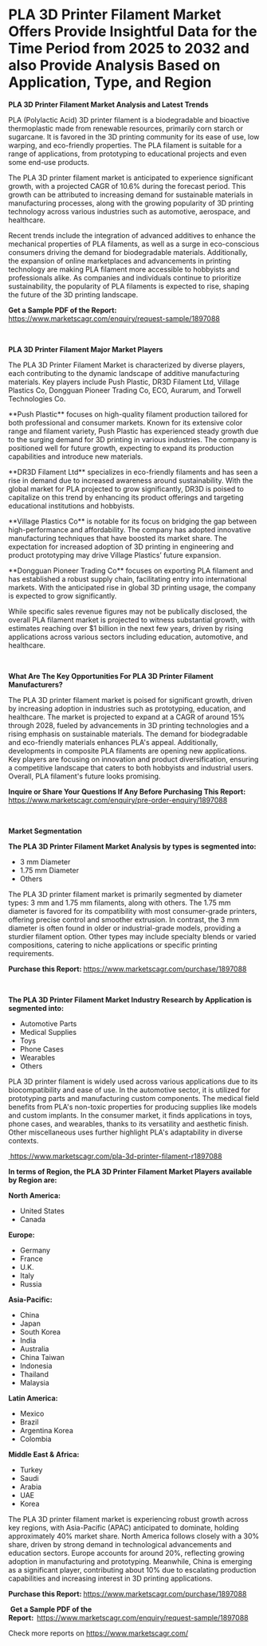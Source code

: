 <p><h1>PLA 3D Printer Filament Market Offers Provide Insightful Data for the Time Period from 2025 to 2032 and also Provide Analysis Based on Application, Type, and Region</h1></p><p><strong>PLA 3D Printer Filament Market Analysis and Latest Trends</strong></p>
<p><p>PLA (Polylactic Acid) 3D printer filament is a biodegradable and bioactive thermoplastic made from renewable resources, primarily corn starch or sugarcane. It is favored in the 3D printing community for its ease of use, low warping, and eco-friendly properties. The PLA filament is suitable for a range of applications, from prototyping to educational projects and even some end-use products.</p><p>The PLA 3D printer filament market is anticipated to experience significant growth, with a projected CAGR of 10.6% during the forecast period. This growth can be attributed to increasing demand for sustainable materials in manufacturing processes, along with the growing popularity of 3D printing technology across various industries such as automotive, aerospace, and healthcare. </p><p>Recent trends include the integration of advanced additives to enhance the mechanical properties of PLA filaments, as well as a surge in eco-conscious consumers driving the demand for biodegradable materials. Additionally, the expansion of online marketplaces and advancements in printing technology are making PLA filament more accessible to hobbyists and professionals alike. As companies and individuals continue to prioritize sustainability, the popularity of PLA filaments is expected to rise, shaping the future of the 3D printing landscape.</p></p>
<p><strong>Get a Sample PDF of the Report:&nbsp;</strong> <a href="https://www.marketscagr.com/enquiry/request-sample/1897088?utm_campaign=1889&utm_medium=2&utm_source=Github&utm_content=ia&utm_term=30012025&utm_id=pla-3d-printer-filament">https://www.marketscagr.com/enquiry/request-sample/1897088</a></p>
<p>&nbsp;</p>
<p><strong>PLA 3D Printer Filament Major Market Players</strong></p>
<p><p>The PLA 3D Printer Filament Market is characterized by diverse players, each contributing to the dynamic landscape of additive manufacturing materials. Key players include Push Plastic, DR3D Filament Ltd, Village Plastics Co, Dongguan Pioneer Trading Co, ECO, Aurarum, and Torwell Technologies Co.</p><p>**Push Plastic** focuses on high-quality filament production tailored for both professional and consumer markets. Known for its extensive color range and filament variety, Push Plastic has experienced steady growth due to the surging demand for 3D printing in various industries. The company is positioned well for future growth, expecting to expand its production capabilities and introduce new materials.</p><p>**DR3D Filament Ltd** specializes in eco-friendly filaments and has seen a rise in demand due to increased awareness around sustainability. With the global market for PLA projected to grow significantly, DR3D is poised to capitalize on this trend by enhancing its product offerings and targeting educational institutions and hobbyists.</p><p>**Village Plastics Co** is notable for its focus on bridging the gap between high-performance and affordability. The company has adopted innovative manufacturing techniques that have boosted its market share. The expectation for increased adoption of 3D printing in engineering and product prototyping may drive Village Plastics’ future expansion.</p><p>**Dongguan Pioneer Trading Co** focuses on exporting PLA filament and has established a robust supply chain, facilitating entry into international markets. With the anticipated rise in global 3D printing usage, the company is expected to grow significantly.</p><p>While specific sales revenue figures may not be publically disclosed, the overall PLA filament market is projected to witness substantial growth, with estimates reaching over $1 billion in the next few years, driven by rising applications across various sectors including education, automotive, and healthcare.</p></p>
<p>&nbsp;</p>
<p><strong>What Are The Key Opportunities For PLA 3D Printer Filament Manufacturers?</strong></p>
<p><p>The PLA 3D printer filament market is poised for significant growth, driven by increasing adoption in industries such as prototyping, education, and healthcare. The market is projected to expand at a CAGR of around 15% through 2028, fueled by advancements in 3D printing technologies and a rising emphasis on sustainable materials. The demand for biodegradable and eco-friendly materials enhances PLA's appeal. Additionally, developments in composite PLA filaments are opening new applications. Key players are focusing on innovation and product diversification, ensuring a competitive landscape that caters to both hobbyists and industrial users. Overall, PLA filament's future looks promising.</p></p>
<p><strong>Inquire or Share Your Questions If Any Before Purchasing This Report:</strong> <a href="https://www.marketscagr.com/enquiry/pre-order-enquiry/1897088?utm_campaign=1889&utm_medium=2&utm_source=Github&utm_content=ia&utm_term=30012025&utm_id=pla-3d-printer-filament">https://www.marketscagr.com/enquiry/pre-order-enquiry/1897088</a></p>
<p>&nbsp;</p>
<p><strong>Market Segmentation</strong></p>
<p><strong>The PLA 3D Printer Filament Market Analysis by types is segmented into:</strong></p>
<p><ul><li>3 mm Diameter</li><li>1.75 mm Diameter</li><li>Others</li></ul></p>
<p><p>The PLA 3D printer filament market is primarily segmented by diameter types: 3 mm and 1.75 mm filaments, along with others. The 1.75 mm diameter is favored for its compatibility with most consumer-grade printers, offering precise control and smoother extrusion. In contrast, the 3 mm diameter is often found in older or industrial-grade models, providing a sturdier filament option. Other types may include specialty blends or varied compositions, catering to niche applications or specific printing requirements.</p></p>
<p><strong>Purchase this Report:&nbsp;</strong><a href="https://www.marketscagr.com/purchase/1897088?utm_campaign=1889&utm_medium=2&utm_source=Github&utm_content=ia&utm_term=30012025&utm_id=pla-3d-printer-filament">https://www.marketscagr.com/purchase/1897088</a></p>
<p>&nbsp;</p>
<p><strong>The PLA 3D Printer Filament Market Industry Research by Application is segmented into:</strong></p>
<p><ul><li>Automotive Parts</li><li>Medical Supplies</li><li>Toys</li><li>Phone Cases</li><li>Wearables</li><li>Others</li></ul></p>
<p><p>PLA 3D printer filament is widely used across various applications due to its biocompatibility and ease of use. In the automotive sector, it is utilized for prototyping parts and manufacturing custom components. The medical field benefits from PLA's non-toxic properties for producing supplies like models and custom implants. In the consumer market, it finds applications in toys, phone cases, and wearables, thanks to its versatility and aesthetic finish. Other miscellaneous uses further highlight PLA's adaptability in diverse contexts.</p></p>
<p><a href="https://www.marketscagr.com/pla-3d-printer-filament-r1897088?utm_campaign=1889&utm_medium=2&utm_source=Github&utm_content=ia&utm_term=30012025&utm_id=pla-3d-printer-filament">&nbsp;https://www.marketscagr.com/pla-3d-printer-filament-r1897088</a></p>
<p><strong>In terms of Region, the PLA 3D Printer Filament Market Players available by Region are:</strong></p>
<p>
    <p> <strong> North America: </strong>
        <ul>
            <li>United States</li>
            <li>Canada</li>
        </ul>
        </p> 
    <p> <strong> Europe: </strong>
        <ul>
            <li>Germany</li>
            <li>France</li>
            <li>U.K.</li>
            <li>Italy</li>
            <li>Russia</li>
        </ul>
        </p> 
    <p> <strong> Asia-Pacific: </strong>
        <ul>
            <li>China</li>
            <li>Japan</li>
            <li>South Korea</li>
            <li>India</li>
            <li>Australia</li>
            <li>China Taiwan</li>
            <li>Indonesia</li>
            <li>Thailand</li>
            <li>Malaysia</li>
        </ul>
        </p> 
    <p> <strong> Latin America: </strong>
        <ul>
            <li>Mexico</li>
            <li>Brazil</li>
            <li>Argentina Korea</li>
            <li>Colombia</li>
        </ul>
        </p> 
    <p> <strong> Middle East & Africa: </strong>
        <ul>
            <li>Turkey</li>
            <li>Saudi</li>
            <li>Arabia</li>
            <li>UAE</li>
            <li>Korea</li>
        </ul>
    </p>
    </p>
<p><p>The PLA 3D printer filament market is experiencing robust growth across key regions, with Asia-Pacific (APAC) anticipated to dominate, holding approximately 40% market share. North America follows closely with a 30% share, driven by strong demand in technological advancements and education sectors. Europe accounts for around 20%, reflecting growing adoption in manufacturing and prototyping. Meanwhile, China is emerging as a significant player, contributing about 10% due to escalating production capabilities and increasing interest in 3D printing applications.</p></p>
<p><strong>Purchase this Report: </strong><a href="https://www.marketscagr.com/purchase/1897088?utm_campaign=1889&utm_medium=2&utm_source=Github&utm_content=ia&utm_term=30012025&utm_id=pla-3d-printer-filament">https://www.marketscagr.com/purchase/1897088</a></p>
<p>&nbsp;<strong>Get a Sample PDF of the Report:&nbsp;&nbsp;</strong><a href="https://www.marketscagr.com/enquiry/request-sample/1897088?utm_campaign=1889&utm_medium=2&utm_source=Github&utm_content=ia&utm_term=30012025&utm_id=pla-3d-printer-filament">https://www.marketscagr.com/enquiry/request-sample/1897088</a></p>
<p><strong></strong></p>
<p>Check more reports on <a href="https://www.marketscagr.com/?utm_campaign=1889&utm_medium=2&utm_source=Github&utm_content=ia&utm_term=30012025&utm_id=pla-3d-printer-filament">https://www.marketscagr.com/</a></p>